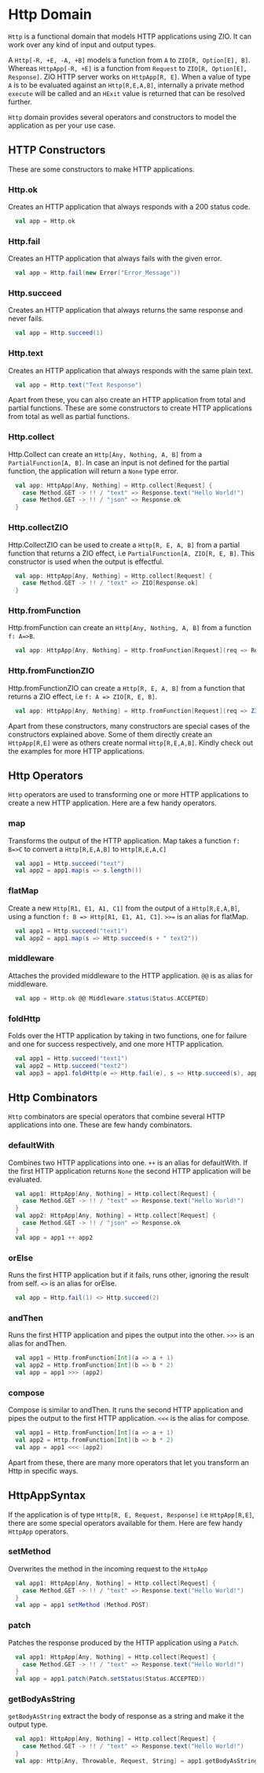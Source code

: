# Http Domain

`Http` is a functional domain that models HTTP applications using ZIO. It can work over any kind of input and output
types.

A `Http[-R, +E, -A, +B]` models a function from `A` to `ZIO[R, Option[E], B]`. Whereas `HttpApp[-R, +E]` is a function
from `Request` to `ZIO[R, Option[E], Response]`. ZIO HTTP server works on `HttpApp[R, E]`. When a value of type `A` is
to be evaluated against an `Http[R,E,A,B]`, internally a private method `execute` will be called and an `HExit` value is
returned that can be resolved further.

`Http` domain provides several operators and constructors to model the application as per your use case.

## HTTP Constructors

These are some constructors to make HTTP applications.

### Http.ok

Creates an HTTP application that always responds with a 200 status code.

```scala
  val app = Http.ok
```

### Http.fail

Creates an HTTP application that always fails with the given error.

```scala
  val app = Http.fail(new Error("Error_Message"))
```

### Http.succeed

Creates an HTTP application that always returns the same response and never fails.

```scala
  val app = Http.succeed(1)
```

### Http.text

Creates an HTTP application that always responds with the same plain text.

```scala
  val app = Http.text("Text Response")
```

Apart from these, you can also create an HTTP application from total and partial functions. These are some constructors
to create HTTP applications from total as well as partial functions.

### Http.collect

Http.Collect can create an `Http[Any, Nothing, A, B]` from a `PartialFunction[A, B]`. In case an input is not defined
for the partial function, the application will return a `None` type error.

```scala
  val app: HttpApp[Any, Nothing] = Http.collect[Request] {
    case Method.GET -> !! / "text" => Response.text("Hello World!")
    case Method.GET -> !! / "json" => Response.ok
  }
```

### Http.collectZIO

Http.CollectZIO can be used to create a `Http[R, E, A, B]` from a partial function that returns a ZIO effect,
i.e `PartialFunction[A, ZIO[R, E, B]`. This constructor is used when the output is effectful.

```scala
  val app: HttpApp[Any, Nothing] = Http.collect[Request] {
    case Method.GET -> !! / "text" => ZIO[Response.ok]
  }
```

### Http.fromFunction

Http.fromFunction can create an `Http[Any, Nothing, A, B]` from a function `f: A=>B`.

```scala
  val app: HttpApp[Any, Nothing] = Http.fromFunction[Request](req => Response.text(req.url.path.toString))
```

### Http.fromFunctionZIO

Http.fromFunctionZIO can create a `Http[R, E, A, B]` from a function that returns a ZIO effect,
i.e `f: A => ZIO[R, E, B]`.

```scala
  val app: HttpApp[Any, Nothing] = Http.fromFunction[Request](req => ZIO(Response.text(req.url.path.toString)))
```

Apart from these constructors, many constructors are special cases of the constructors explained above. Some of them
directly create an `HttpApp[R,E]` were as others create normal `Http[R,E,A,B]`. Kindly check out the examples for more
HTTP applications.

## Http Operators

`Http` operators are used to transforming one or more HTTP applications to create a new HTTP application. Here are a few
handy operators.

### map

Transforms the output of the HTTP application. Map takes a function `f: B=>C` to convert a `Http[R,E,A,B]`
to `Http[R,E,A,C]`

```scala
  val app1 = Http.succeed("text")
  val app2 = app1.map(s => s.length())
```

### flatMap

Create a new `Http[R1, E1, A1, C1]` from the output of a `Http[R,E,A,B]`, using a
function `f: B => Http[R1, E1, A1, C1]`. `>>=` is an alias for flatMap.

```scala
  val app1 = Http.succeed("text1")
  val app2 = app1.map(s => Http.succeed(s + " text2"))
```

### middleware

Attaches the provided middleware to the HTTP application. `@@` is as alias for middleware.

```scala
  val app = Http.ok @@ Middleware.status(Status.ACCEPTED)
```

### foldHttp

Folds over the HTTP application by taking in two functions, one for failure and one for success respectively, and one
more HTTP application.

```scala
  val app1 = Http.succeed("text1")
  val app2 = Http.succeed("text2")
  val app3 = app1.foldHttp(e => Http.fail(e), s => Http.succeed(s), app2)
```

## Http Combinators

`Http` combinators are special operators that combine several HTTP applications into one. These are few handy combinators.

### defaultWith

Combines two HTTP applications into one. `++` is an alias for defaultWith. If the first HTTP application returns `None`
the second HTTP application will be evaluated.

```scala
  val app1: HttpApp[Any, Nothing] = Http.collect[Request] {
    case Method.GET -> !! / "text" => Response.text("Hello World!")
  }
  val app2: HttpApp[Any, Nothing] = Http.collect[Request] {
    case Method.GET -> !! / "json" => Response.ok
  }
  val app = app1 ++ app2
```

### orElse

Runs the first HTTP application but if it fails, runs other, ignoring the result from self. `<>` is an alias for orElse.

```scala
  val app = Http.fail(1) <> Http.succeed(2)
```

### andThen

Runs the first HTTP application and pipes the output into the other. `>>>` is an alias for andThen.

```scala
  val app1 = Http.fromFunction[Int](a => a + 1)
  val app2 = Http.fromFunction[Int](b => b * 2)
  val app = app1 >>> (app2)
```

### compose

Compose is similar to andThen. It runs the second HTTP application and pipes the output to the first HTTP
application. `<<<` is the alias for compose.

```scala
  val app1 = Http.fromFunction[Int](a => a + 1)
  val app2 = Http.fromFunction[Int](b => b * 2)
  val app = app1 <<< (app2)
```

Apart from these, there are many more operators that let you transform an Http in specific ways.

## HttpAppSyntax

If the application is of type `Http[R, E, Request, Response]` i.e `HttpApp[R,E]`, there are some special operators
available for them. Here are few handy `HttpApp` operators.

### setMethod

Overwrites the method in the incoming request to the `HttpApp`

```scala
  val app1: HttpApp[Any, Nothing] = Http.collect[Request] {
    case Method.GET -> !! / "text" => Response.text("Hello World!")
  }
  val app = app1 setMethod (Method.POST)
```

### patch

Patches the response produced by the HTTP application using a `Patch`.

```scala
  val app1: HttpApp[Any, Nothing] = Http.collect[Request] {
    case Method.GET -> !! / "text" => Response.text("Hello World!")
  }
  val app = app1.patch(Patch.setStatus(Status.ACCEPTED))
```

### getBodyAsString

`getBodyAsString` extract the body of response as a string and make it the output type.

```scala
  val app1: HttpApp[Any, Nothing] = Http.collect[Request] {
    case Method.GET -> !! / "text" => Response.text("Hello World!")
  }
  val app: Http[Any, Throwable, Request, String] = app1.getBodyAsString
```
